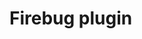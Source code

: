 # Firebug plugin

<script type="text/javascript" src="https://getfirebug.com/firebug-lite.js"></script>

